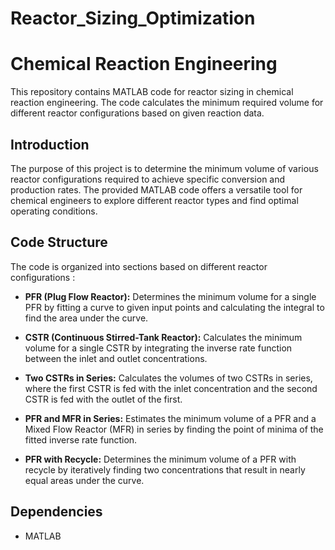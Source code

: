 # Reactor_Sizing_Optimization
# Chemical Reaction Engineering 

This repository contains MATLAB code for reactor sizing in chemical reaction engineering. The code calculates the minimum required volume for different reactor configurations based on given reaction data.

## Introduction

The purpose of this project is to determine the minimum volume of various reactor configurations required to achieve specific conversion and production rates. The provided MATLAB code offers a versatile tool for chemical engineers to explore different reactor types and find optimal operating conditions.

## Code Structure

The code is organized into sections based on different reactor configurations :

- **PFR (Plug Flow Reactor):** Determines the minimum volume for a single PFR by fitting a curve to given input points and calculating the integral to find the area under the curve.

- **CSTR (Continuous Stirred-Tank Reactor):** Calculates the minimum volume for a single CSTR by integrating the inverse rate function between the inlet and outlet concentrations.

- **Two CSTRs in Series:** Calculates the volumes of two CSTRs in series, where the first CSTR is fed with the inlet concentration and the second CSTR is fed with the outlet of the first.

- **PFR and MFR in Series:** Estimates the minimum volume of a PFR and a Mixed Flow Reactor (MFR) in series by finding the point of minima of the fitted inverse rate function.

- **PFR with Recycle:** Determines the minimum volume of a PFR with recycle by iteratively finding two concentrations that result in nearly equal areas under the curve.


## Dependencies

- MATLAB


